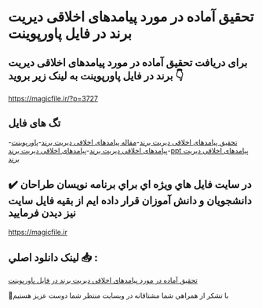 # تحقیق آماده در مورد پیامدهای اخلاقی دیریت برند در فایل پاورپوینت

## برای دریافت تحقیق آماده در مورد پیامدهای اخلاقی دیریت برند در فایل پاورپوینت به لینک زیر بروید 👇

https://magicfile.ir/?p=3727

## تگ های فایل

-[تحقیق پیامدهای اخلاقی دیریت برند](https://magicfile.ir/product/%d8%aa%d8%ad%d9%82%db%8c%d9%82-%d9%be%db%8c%d8%a7%d9%85%d8%af%d9%87%d8%a7%db%8c-%d8%a7%d8%ae%d9%84%d8%a7%d9%82%db%8c-%d8%af%db%8c%d8%b1%db%8c%d8%aa-%d8%a8%d8%b1%d9%86%d8%af-%d9%be%d8%a7%d9%88%d8%b1%d9%be%d9%88%db%8c%d9%86%d8%aa/)-[مقاله پیامدهای اخلاقی دیریت برند](https://magicfile.ir/product/%d8%aa%d8%ad%d9%82%db%8c%d9%82-%d9%be%db%8c%d8%a7%d9%85%d8%af%d9%87%d8%a7%db%8c-%d8%a7%d8%ae%d9%84%d8%a7%d9%82%db%8c-%d8%af%db%8c%d8%b1%db%8c%d8%aa-%d8%a8%d8%b1%d9%86%d8%af-%d9%be%d8%a7%d9%88%d8%b1%d9%be%d9%88%db%8c%d9%86%d8%aa/)-[پاورپوینت پیامدهای اخلاقی دیریت برند](https://magicfile.ir/product/%d8%aa%d8%ad%d9%82%db%8c%d9%82-%d9%be%db%8c%d8%a7%d9%85%d8%af%d9%87%d8%a7%db%8c-%d8%a7%d8%ae%d9%84%d8%a7%d9%82%db%8c-%d8%af%db%8c%d8%b1%db%8c%d8%aa-%d8%a8%d8%b1%d9%86%d8%af-%d9%be%d8%a7%d9%88%d8%b1%d9%be%d9%88%db%8c%d9%86%d8%aa/)-[پیامدهای اخلاقی دیریت برند](https://magicfile.ir/product/%d8%aa%d8%ad%d9%82%db%8c%d9%82-%d9%be%db%8c%d8%a7%d9%85%d8%af%d9%87%d8%a7%db%8c-%d8%a7%d8%ae%d9%84%d8%a7%d9%82%db%8c-%d8%af%db%8c%d8%b1%db%8c%d8%aa-%d8%a8%d8%b1%d9%86%d8%af-%d9%be%d8%a7%d9%88%d8%b1%d9%be%d9%88%db%8c%d9%86%d8%aa/)-[ppt پیامدهای اخلاقی دیریت برند](https://magicfile.ir/product/%d8%aa%d8%ad%d9%82%db%8c%d9%82-%d9%be%db%8c%d8%a7%d9%85%d8%af%d9%87%d8%a7%db%8c-%d8%a7%d8%ae%d9%84%d8%a7%d9%82%db%8c-%d8%af%db%8c%d8%b1%db%8c%d8%aa-%d8%a8%d8%b1%d9%86%d8%af-%d9%be%d8%a7%d9%88%d8%b1%d9%be%d9%88%db%8c%d9%86%d8%aa/)

## ✔️ در سايت فايل هاي ويژه اي براي برنامه نويسان طراحان دانشجويان و دانش آموزان قرار داده ايم از بقيه فايل سايت نيز ديدن فرماييد

https://magicfile.ir


## لينک دانلود اصلي 📥 :

[تحقیق آماده در مورد پیامدهای اخلاقی دیریت برند در فایل پاورپوینت](https://magicfile.ir/product/%d8%aa%d8%ad%d9%82%db%8c%d9%82-%d9%be%db%8c%d8%a7%d9%85%d8%af%d9%87%d8%a7%db%8c-%d8%a7%d8%ae%d9%84%d8%a7%d9%82%db%8c-%d8%af%db%8c%d8%b1%db%8c%d8%aa-%d8%a8%d8%b1%d9%86%d8%af-%d9%be%d8%a7%d9%88%d8%b1%d9%be%d9%88%db%8c%d9%86%d8%aa/) 


🙏با تشکر از همراهي شما مشتاقانه در وبسایت منتظر شما دوست عزیز هستیم

